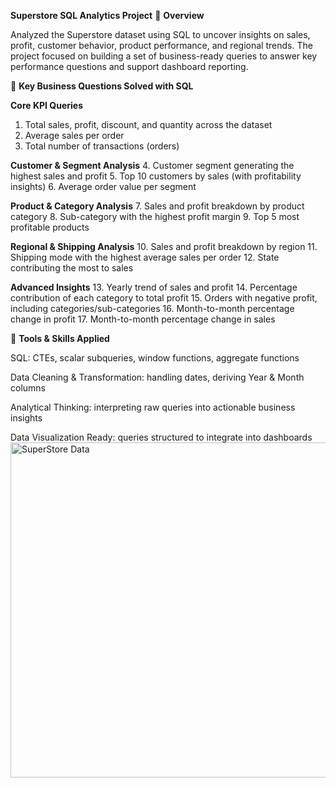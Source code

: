 **Superstore SQL Analytics Project**
🔹 **Overview**

Analyzed the Superstore dataset using SQL to uncover insights on sales, profit, customer behavior, product performance, and regional trends. The project focused on building a set of business-ready queries to answer key performance questions and support dashboard reporting.

🔹 **Key Business Questions Solved with SQL**

**Core KPI Queries**
1.  Total sales, profit, discount, and quantity across the dataset
2.  Average sales per order
3.  Total number of transactions (orders)

**Customer & Segment Analysis**
4. Customer segment generating the highest sales and profit
5. Top 10 customers by sales (with profitability insights)
6. Average order value per segment

**Product & Category Analysis**
7. Sales and profit breakdown by product category
8. Sub-category with the highest profit margin
9. Top 5 most profitable products

**Regional & Shipping Analysis**
10. Sales and profit breakdown by region
11. Shipping mode with the highest average sales per order
12. State contributing the most to sales

**Advanced Insights**
13. Yearly trend of sales and profit
14. Percentage contribution of each category to total profit
15. Orders with negative profit, including categories/sub-categories
16. Month-to-month percentage change in profit
17. Month-to-month percentage change in sales

🔹 **Tools & Skills Applied**

SQL: CTEs, scalar subqueries, window functions, aggregate functions

Data Cleaning & Transformation: handling dates, deriving Year & Month columns

Analytical Thinking: interpreting raw queries into actionable business insights

Data Visualization Ready: queries structured to integrate into dashboards<img width="1212" height="536" alt="SuperStore Data" src="https://github.com/user-attachments/assets/d0a155b0-ac00-4315-9ef9-2a4eebafd509" />
